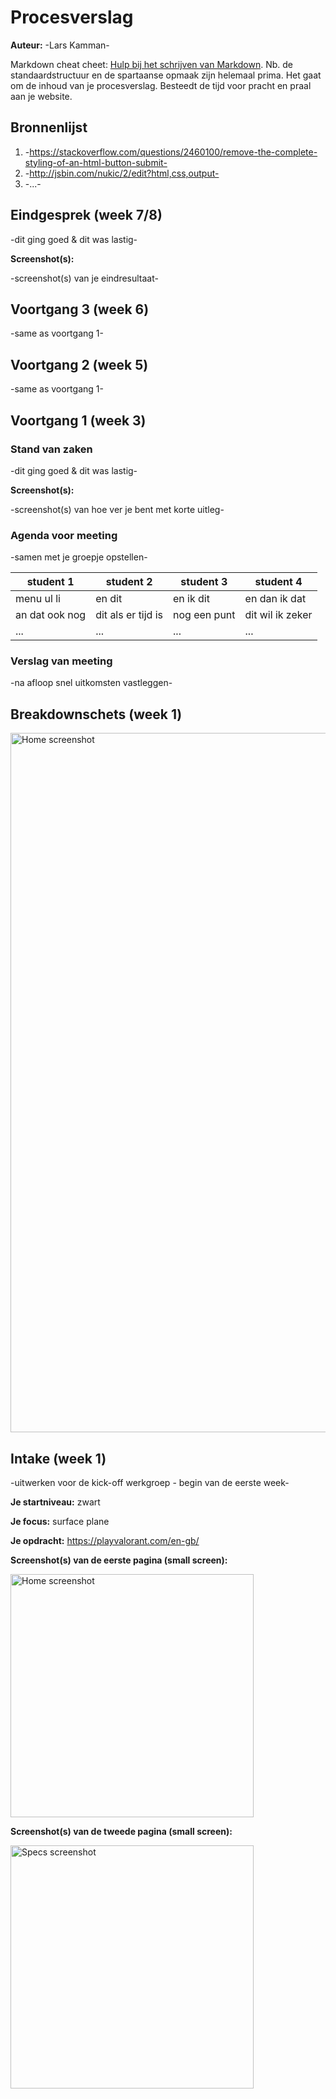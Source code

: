 # Procesverslag
**Auteur:** -Lars Kamman-

Markdown cheat cheet: [Hulp bij het schrijven van Markdown](https://github.com/adam-p/markdown-here/wiki/Markdown-Cheatsheet). Nb. de standaardstructuur en de spartaanse opmaak zijn helemaal prima. Het gaat om de inhoud van je procesverslag. Besteedt de tijd voor pracht en praal aan je website.



## Bronnenlijst
1. -https://stackoverflow.com/questions/2460100/remove-the-complete-styling-of-an-html-button-submit-
2. -http://jsbin.com/nukic/2/edit?html,css,output-
3. -...-



## Eindgesprek (week 7/8)

-dit ging goed & dit was lastig-

**Screenshot(s):**

-screenshot(s) van je eindresultaat-



## Voortgang 3 (week 6)

-same as voortgang 1-



## Voortgang 2 (week 5)

-same as voortgang 1-



## Voortgang 1 (week 3)

### Stand van zaken

-dit ging goed & dit was lastig-

**Screenshot(s):**

-screenshot(s) van hoe ver je bent met korte uitleg-

### Agenda voor meeting

-samen met je groepje opstellen-

| student 1      | student 2          | student 3    | student 4        |
| ---            | ---                | ---          | ---              |
| menu ul li  | en dit             | en ik dit    | en dan ik dat    |
| an dat ook nog | dit als er tijd is | nog een punt | dit wil ik zeker |
| ...            | ...                | ...          | ...              |

### Verslag van meeting

-na afloop snel uitkomsten vastleggen-



## Breakdownschets (week 1)

<img src="images_readme/breakdownschets.png" width="1119px" alt="Home screenshot">



## Intake (week 1)
-uitwerken voor de kick-off werkgroep - begin van de eerste week-

**Je startniveau:** zwart

**Je focus:** surface plane

**Je opdracht:** https://playvalorant.com/en-gb/

**Screenshot(s) van de eerste pagina (small screen):**

<img src="images_readme/home-screen.png" width="389px" alt="Home screenshot">

**Screenshot(s) van de tweede pagina (small screen):**

<img src="images_readme/specs-screen.png" width="389px" alt="Specs screenshot">
